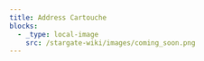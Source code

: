 ```yaml
---
title: Address Cartouche
blocks:
  - _type: local-image
    src: /stargate-wiki/images/coming_soon.png
---
```

